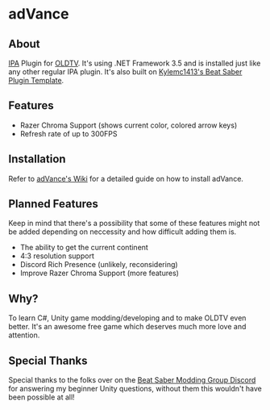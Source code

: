 # adVance
## About
[IPA](https://github.com/Eusth/IPA) Plugin for [OLDTV](https://store.steampowered.com/app/643270/OLDTV/).
It's using .NET Framework 3.5 and is installed just like any other regular IPA plugin.
It's also built on [Kylemc1413's Beat Saber Plugin Template](https://github.com/Kylemc1413/BS-Plugin-Template/).

## Features
- Razer Chroma Support (shows current color, colored arrow keys)
- Refresh rate of up to 300FPS

## Installation
Refer to [adVance's Wiki](https://github.com/RubberDuckShobe/adVance/wiki) for a detailed guide on how to install adVance.

## Planned Features
Keep in mind that there's a possibility that some of these features might not be added depending on neccessity and how difficult adding them is.
- The ability to get the current continent
- 4:3 resolution support
- Discord Rich Presence (unlikely, reconsidering)
- Improve Razer Chroma Support (more features)

## Why?
To learn C#, Unity game modding/developing and to make OLDTV even better.
It's an awesome free game which deserves much more love and attention.

## Special Thanks
Special thanks to the folks over on the [Beat Saber Modding Group Discord](https://discord.gg/beatsabermods) for answering my beginner Unity questions, without them this wouldn't have been possible at all!
